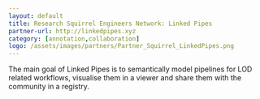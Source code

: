 ```yaml
---
layout: default
title: Research Squirrel Engineers Network: Linked Pipes
partner-url: http://linkedpipes.xyz
category: [annotation,collaboration]
logo: /assets/images/partners/Partner_Squirrel_LinkedPipes.png
---
```


The main goal of Linked Pipes is to semantically model pipelines for LOD related workflows, visualise them in a viewer and share them with the community in a registry.